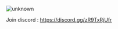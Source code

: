![unknown](https://user-images.githubusercontent.com/46384333/227710015-c08cb49b-f3e4-4f02-bf45-cd4e2a50e987.png)

Join discord : https://discord.gg/zR9TxRjUfr
